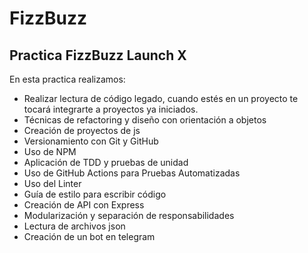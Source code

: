 # FizzBuzz
## Practica FizzBuzz Launch X

En esta practica realizamos:
- Realizar lectura de código legado, cuando estés en un proyecto te tocará integrarte a proyectos ya iniciados.
- Técnicas de refactoring y diseño con orientación a objetos
- Creación de proyectos de js
- Versionamiento con Git y GitHub
- Uso de NPM
- Aplicación de TDD y pruebas de unidad
- Uso de GitHub Actions para Pruebas Automatizadas
- Uso del Linter
- Guía de estilo para escribir código
- Creación de API con Express
- Modularización y separación de responsabilidades
- Lectura de archivos json
- Creación de un bot en telegram
